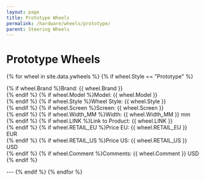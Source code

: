 ```yaml
---
layout: page
title: Prototype Wheels
permalink: /hardware/wheels/prototype/
parent: Steering Wheels
---
```


# Prototype Wheels 

{% for wheel in site.data.ywheels %}
{% if wheel.Style == "Prototype" %}
<p>
{% if wheel.Brand %}Brand: {{ wheel.Brand }}<br>{% endif %}
{% if wheel.Model %}Model: {{ wheel.Model }}<br>{% endif %}
{% if wheel.Style %}Wheel Style: {{ wheel.Style }}<br>{% endif %}
{% if wheel.Screen %}Screen: {{ wheel.Screen }}<br>{% endif %}
{% if wheel.Width_MM %}Width: {{ wheel.Width_MM }} mm<br>{% endif %}
{% if wheel.LINK %}Link to Product: {{ wheel.LINK }}<br>{% endif %}
{% if wheel.RETAIL_EU %}Price EU: {{ wheel.RETAIL_EU }} EUR<br>{% endif %}
{% if wheel.RETAIL_US %}Price US: {{ wheel.RETAIL_US }} USD<br>{% endif %}
{% if wheel.Comment %}Comments: {{ wheel.Comment }} USD<br>{% endif %}
</p>
---
{% endif %}
{% endfor %}
